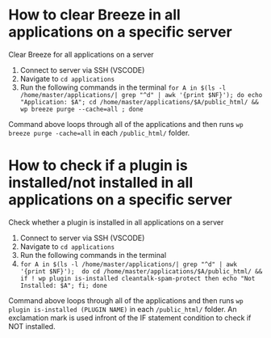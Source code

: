 # How to clear Breeze in all applications on a specific server
Clear Breeze for all applications on a server

1. Connect to server via SSH (VSCODE)
2. Navigate to `cd applications`
3. Run the following commands in the terminal `for A in $(ls -l /home/master/applications/| grep "^d" | awk '{print $NF}'); do echo "Application: $A"; cd /home/master/applications/$A/public_html/ && wp breeze purge --cache=all ; done`

Command above loops through all of the applications and then runs `wp breeze purge -cache=all` in each `/public_html/` folder.



# How to check if a plugin is installed/not installed in all applications on a specific server
Check whether a plugin is installed in all applications on a server

1. Connect to server via SSH (VSCODE)
2. Navigate to `cd applications`
3. Run the following commands in the terminal 
4. `for A in $(ls -l /home/master/applications/| grep "^d" | awk '{print $NF}'); 
do
cd /home/master/applications/$A/public_html/ && 
if ! wp plugin is-installed cleantalk-spam-protect
then
  echo "Not Installed: $A";
fi;
done`

Command above loops through all of the applications and then runs `wp plugin is-installed (PLUGIN NAME)` in each `/public_html/` folder. An exclamation mark is used infront of the IF statement condition to check if NOT installed.
